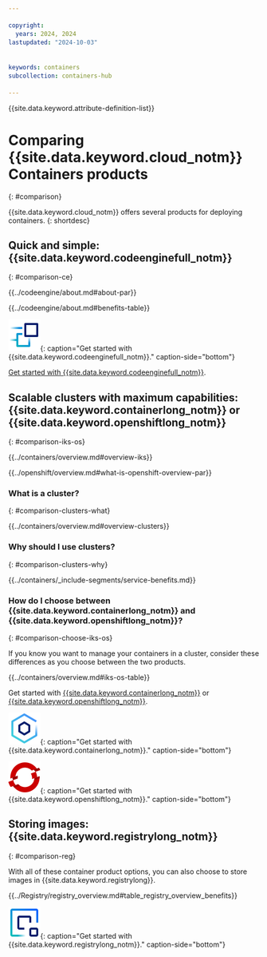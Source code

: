 ```yaml
---

copyright:
  years: 2024, 2024
lastupdated: "2024-10-03"


keywords: containers
subcollection: containers-hub

---
```



{{site.data.keyword.attribute-definition-list}}

# Comparing {{site.data.keyword.cloud_notm}} Containers products
{: #comparison}

{{site.data.keyword.cloud_notm}} offers several products for deploying containers.
{: shortdesc}



## Quick and simple: {{site.data.keyword.codeenginefull_notm}}
{: #comparison-ce}

{{../codeengine/about.md#about-par}}

{{../codeengine/about.md#benefits-table}}

![Get started with {{site.data.keyword.codeenginefull_notm}}.](images/logo_ce.svg "Get started with {{site.data.keyword.codeenginefull_notm}}."){: caption="Get started with {{site.data.keyword.codeenginefull_notm}}." caption-side="bottom"}

[Get started with {{site.data.keyword.codeenginefull_notm}}](/docs/codeengine?topic=codeengine-getting-started).



## Scalable clusters with maximum capabilities: {{site.data.keyword.containerlong_notm}} or {{site.data.keyword.openshiftlong_notm}}
{: #comparison-iks-os}

{{../containers/overview.md#overview-iks}}

{{../openshift/overview.md#what-is-openshift-overview-par}}


### What is a cluster?
{: #comparison-clusters-what}

{{../containers/overview.md#overview-clusters}}


### Why should I use clusters?
{: #comparison-clusters-why}

{{../containers/_include-segments/service-benefits.md}}


### How do I choose between {{site.data.keyword.containerlong_notm}} and {{site.data.keyword.openshiftlong_notm}}?
{: #comparison-choose-iks-os}

If you know you want to manage your containers in a cluster, consider these differences as you choose between the two products.

{{../containers/overview.md#iks-os-table}}


Get started with [{{site.data.keyword.containerlong_notm}}](/docs/containers?topic=containers-getting-started) or [{{site.data.keyword.openshiftlong_notm}}](/docs/openshift?topic=openshift-getting-started).

![Get started with {{site.data.keyword.containerlong_notm}}.](images/logo_iks.svg "Get started with {{site.data.keyword.containerlong_notm}}."){: caption="Get started with {{site.data.keyword.containerlong_notm}}." caption-side="bottom"}

![Get started with {{site.data.keyword.openshiftlong_notm}}.](images/logo_os.svg "Get started with {{site.data.keyword.openshiftlong_notm}}."){: caption="Get started with {{site.data.keyword.openshiftlong_notm}}." caption-side="bottom"}

## Storing images: {{site.data.keyword.registrylong_notm}}
{: #comparison-reg}

With all of these container product options, you can also choose to store images in {{site.data.keyword.registrylong}}.

{{../Registry/registry_overview.md#table_registry_overview_benefits}}

![Get started with {{site.data.keyword.registrylong_notm}}.](images/logo_reg.svg "Get started with {{site.data.keyword.registrylong_notm}}."){: caption="Get started with {{site.data.keyword.registrylong_notm}}." caption-side="bottom"}
